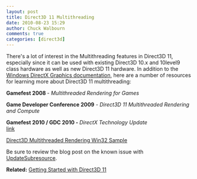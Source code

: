 ```yaml
---
layout: post
title: Direct3D 11 Multithreading
date: 2010-08-23 15:29
author: Chuck Walbourn
comments: true
categories: [direct3d]
---
```

There's a lot of interest in the Multithreading features in Direct3D 11, especially since it can be used with existing Direct3D 10.x and 10level9 class hardware as well as new Direct3D 11 hardware. In addition to the <a href="https://docs.microsoft.com/en-us/windows/desktop/direct3d11/overviews-direct3d-11-render-multi-thread">Windows DirectX Graphics documentation</a>, here are a number of resources for learning more about Direct3D 11 multithreading:
<!--more-->

<strong>Gamefest 2008 </strong>- <em>Multithreaded Rendering for Games</em><br />

<strong>Game Developer Conference 2009</strong> - <em>Direct3D 11 Multithreaded Rendering and Compute</em><br />

<strong>Gamefest 2010 / GDC 2010 - </strong><em>DirectX Technology Update<br /></em> <a href="https://walbourn.github.io/download/DirectX-11-Technology-Update.zip">link</a>

<a href="https://github.com/walbourn/directx-sdk-samples/tree/master/MultithreadedRendering11">Direct3D Multithreaded Rendering Win32 Sample</a>

Be sure to review the blog post on the known issue with <a href="https://walbourn.github.io/known-issue-direct3d-11-updatesubresource-and-deferred-contexts/">UpdateSubresource</a>.</p>
<p><strong>Related:</strong> <a href="https://walbourn.github.io/getting-started-with-direct3d-11/">Getting Started with Direct3D 11</a>
